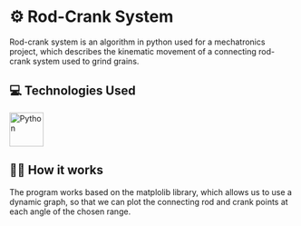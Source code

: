 # :gear: Rod-Crank System
<p>Rod-crank system is an algorithm in python used for a mechatronics project, which describes the kinematic movement of a connecting rod-crank system used to grind grains.</p>

## :computer: Technologies Used
<div>
  <img align="center" alt="Python" height="60" width="60" src="https://cdn.jsdelivr.net/gh/devicons/devicon/icons/python/python-original.svg">
</div>

## :man_teacher: How it works
<p>The program works based on the matplolib library, which allows us to use a dynamic graph, so that we can plot the connecting rod and crank points at each angle of the chosen range.</p>
